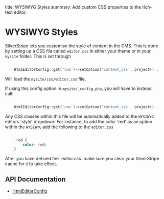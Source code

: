 title: WYSIWYG Styles
summary: Add custom CSS properties to the rich-text editor.

# WYSIWYG Styles

SilverStripe lets you customise the style of content in the CMS. This is done by setting up a CSS file called
`editor.css` in either your theme or in your `mysite` folder. This is set through


```php

	HtmlEditorConfig::get('cms')->setOption('content_css', project() . '/css/editor.css');
```

Will load the `mysite/css/editor.css` file.

If using this config option in `mysite/_config.php`, you will have to instead call:


```php

	HtmlEditorConfig::get('cms')->setOption('content_css', project() . '/css/editor.css');
```

Any CSS classes within this file will be automatically added to the `WYSIWYG` editors 'style' dropdown. For instance, to
add the color 'red' as an option within the `WYSIWYG` add the following to the `editor.css`


```css

	.red {
		color: red;
	}
```

<div class="notice" markdown="1">
After you have defined the `editor.css` make sure you clear your SilverStripe cache for it to take effect.
</div>

## API Documentation

* [HtmlEditorConfig](api:SilverStripe\Forms\HTMLEditor\HtmlEditorConfig)
